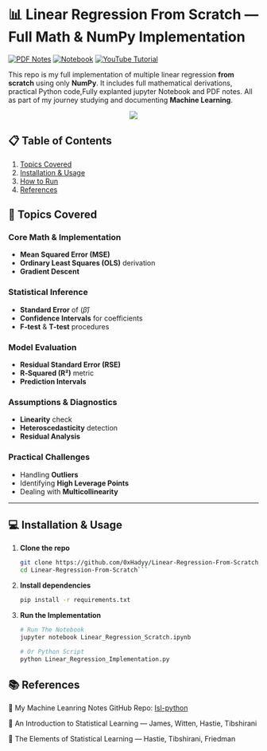 # 📊 Linear Regression From Scratch — Full Math & NumPy Implementation

[![PDF Notes](https://img.shields.io/badge/PDF-Theory%20%26%20Practical-blue)](Documentation/Linear%20Regression%20From%20Scratch.pdf)
[![Notebook](https://img.shields.io/badge/Jupyter-Notebook-orange)](Documentation/Linear_Regression_Scratch.ipynb)
[![YouTube Tutorial](https://img.shields.io/badge/YouTube-Tutorial-red)](https://youtu.be/zCsC7yRjTWM)

This repo is my full implementation of multiple linear regression **from scratch** using only **NumPy**. It includes full mathematical derivations, practical Python code,Fully explanted jupyter Notebook and PDF notes. All as part of my journey studying and documenting **Machine Learning**.

<p align="center">
<img src="https://s14.gifyu.com/images/bKtcy.gif" />
</p>

## 📋 Table of Contents

1. [Topics Covered](#Topics-Covered)  
2. [Installation & Usage](#Installation--usage)  
3. [How to Run](#how-to-run)  
4. [References](#references)  


## 📐 Topics Covered

### Core Math & Implementation
- **Mean Squared Error (MSE)**  
- **Ordinary Least Squares (OLS)** derivation  
- **Gradient Descent** 

### Statistical Inference
- **Standard Error** of $(\hat\beta)$
- **Confidence Intervals** for coefficients  
- **F-test** & **T-test** procedures

### Model Evaluation
- **Residual Standard Error (RSE)**  
- **R‑Squared (R²)** metric  
- **Prediction Intervals**

### Assumptions & Diagnostics
- **Linearity** check  
- **Heteroscedasticity** detection  
- **Residual Analysis**

### Practical Challenges
- Handling **Outliers**  
- Identifying **High Leverage Points**  
- Dealing with **Multicollinearity**

---

## 💻 Installation & Usage

1. **Clone the repo**  
   ```bash
   git clone https://github.com/0xHadyy/Linear-Regression-From-Scratch.git
   cd Linear-Regression-From-Scratch```
2. **Install dependencies**
   ```bash 
   pip install -r requirements.txt
3. **Run the Implementation**   
    ```bash
   # Run The Notebook
   jupyter notebook Linear_Regression_Scratch.ipynb

   # Or Python Script
   python Linear_Regression_Implementation.py
    ```

## 📚 References

🔗 My Machine Leanring Notes GitHub Repo: [Isl-python](https://github.com/0xHadyy/Linear-Regression-From-Scratch)

📘 An Introduction to Statistical Learning — James, Witten, Hastie, Tibshirani

📗 The Elements of Statistical Learning — Hastie, Tibshirani, Friedman
